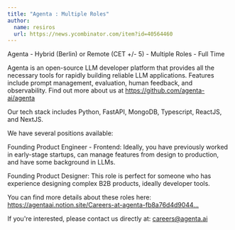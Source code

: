 ```yaml
---
title: "Agenta : Multiple Roles"
author:
  name: resiros
  url: https://news.ycombinator.com/item?id=40564460
---
```

Agenta - Hybrid (Berlin) or Remote (CET +&#x2F;- 5) - Multiple Roles - Full Time

Agenta is an open-source LLM developer platform that provides all the necessary tools for rapidly building reliable LLM applications. Features include prompt management, evaluation, human feedback, and observability. Find out more about us at <a href="https:&#x2F;&#x2F;github.com&#x2F;agenta-ai&#x2F;agenta">https:&#x2F;&#x2F;github.com&#x2F;agenta-ai&#x2F;agenta</a>

Our tech stack includes Python, FastAPI, MongoDB, Typescript, ReactJS, and NextJS.

We have several positions available:

Founding Product Engineer - Frontend: Ideally, you have previously worked in early-stage startups, can manage features from design to production, and have some background in LLMs.

Founding Product Designer: This role is perfect for someone who has experience designing complex B2B products, ideally developer tools.

You can find more details about these roles here: <a href="https:&#x2F;&#x2F;agentaai.notion.site&#x2F;Careers-at-agenta-fb8a76d4d9044e27bd3a32678818dbc8" rel="nofollow">https:&#x2F;&#x2F;agentaai.notion.site&#x2F;Careers-at-agenta-fb8a76d4d9044...</a>

If you&#x27;re interested, please contact us directly at: careers@agenta.ai
